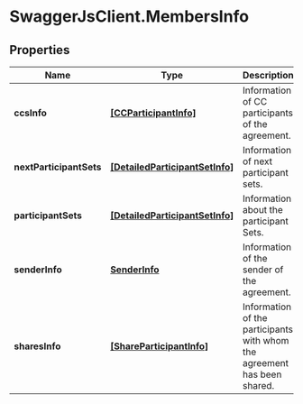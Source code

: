 # SwaggerJsClient.MembersInfo

## Properties
Name | Type | Description | Notes
------------ | ------------- | ------------- | -------------
**ccsInfo** | [**[CCParticipantInfo]**](CCParticipantInfo.md) | Information of CC participants of the agreement. | [optional] 
**nextParticipantSets** | [**[DetailedParticipantSetInfo]**](DetailedParticipantSetInfo.md) | Information of next participant sets. | [optional] 
**participantSets** | [**[DetailedParticipantSetInfo]**](DetailedParticipantSetInfo.md) | Information about the participant Sets. | [optional] 
**senderInfo** | [**SenderInfo**](SenderInfo.md) | Information of the sender of the agreement. | [optional] 
**sharesInfo** | [**[ShareParticipantInfo]**](ShareParticipantInfo.md) | Information of the participants with whom the agreement has been shared. | [optional] 


